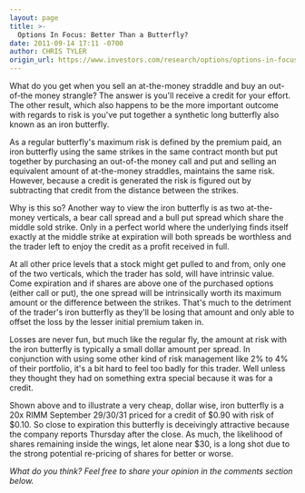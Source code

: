 ```yaml
---
layout: page
title: >-
  Options In Focus: Better Than a Butterfly?
date: 2011-09-14 17:11 -0700
author: CHRIS TYLER
origin_url: https://www.investors.com/research/options/options-in-focus-better-than-a-butterfly/
---
```






What do you get when you sell an at-the-money straddle and buy an out-of-the money strangle? The answer is you'll receive a credit for your effort. The other result, which also happens to be the more important outcome with regards to risk is you've put together a synthetic long butterfly also known as an iron butterfly. 

  

As a regular butterfly's maximum risk is defined by the premium paid, an iron butterfly using the same strikes in the same contract month but put together by purchasing an out-of-the money call and put and selling an equivalent amount of at-the-money straddles, maintains the same risk. However, because a credit is generated the risk is figured out by subtracting that credit from the distance between the strikes. 

  

Why is this so? Another way to view the iron butterfly is as two at-the-money verticals, a bear call spread and a bull put spread which share the middle sold strike. Only in a perfect world where the underlying finds itself exactly at the middle strike at expiration will both spreads be worthless and the trader left to enjoy the credit as a profit received in full. 

  

At all other price levels that a stock might get pulled to and from, only one of the two verticals, which the trader has sold, will have intrinsic value. Come expiration and if shares are above one of the purchased options (either call or put), the one spread will be intrinsically worth its maximum amount or the difference between the strikes. That's much to the detriment of the trader's iron butterfly as they'll be losing that amount and only able to offset the loss by the lesser initial premium taken in. 

  

  

Losses are never fun, but much like the regular fly, the amount at risk with the iron butterfly is typically a small dollar amount per spread. In conjunction with using some other kind of risk management like 2% to 4% of their portfolio, it's a bit hard to feel too badly for this trader. Well unless they thought they had on something extra special because it was for a credit. 

  

Shown above and to illustrate a very cheap, dollar wise, iron butterfly is a 20x RIMM September 29/30/31 priced for a credit of $0.90 with risk of $0.10. So close to expiration this butterfly is deceivingly attractive because the company reports Thursday after the close. As much, the likelihood of shares remaining inside the wings, let alone near $30, is a long shot due to the strong potential re-pricing of shares for better or worse.

  

*What do you think? Feel free to share your opinion in the comments section below.*




